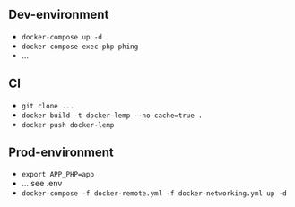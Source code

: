 Dev-environment
---------------

* `docker-compose up -d`
* `docker-compose exec php phing`
* ...

CI
---

* `git clone ...`
* `docker build -t docker-lemp --no-cache=true .`
* `docker push docker-lemp`

Prod-environment
----------------

* `export APP_PHP=app`
* ... see .env
* `docker-compose -f docker-remote.yml -f docker-networking.yml up -d`
